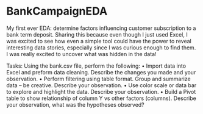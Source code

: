 # BankCampaignEDA
My first ever EDA: determine factors influencing customer subscription to a bank term deposit.
Sharing this because even though I just used Excel, I was excited to see how even a simple tool could have the power to reveal interesting data stories, especially since I was curious enough to find them. I was really excited to uncover what was hidden in the data!

Tasks:
Using the bank.csv file, perform the following:
• Import data into Excel and preform data cleaning. Describe the changes you made and your observation.
• Perform filtering using table format. Group and summarize data – be creative. Describe your observation.
• Use color scale or data bar to explore and highlight the data. Describe your observation.
• Build a Pivot table to show relationship of column Y vs other factors (columns). Describe your observation, what was the hypotheses observed?


